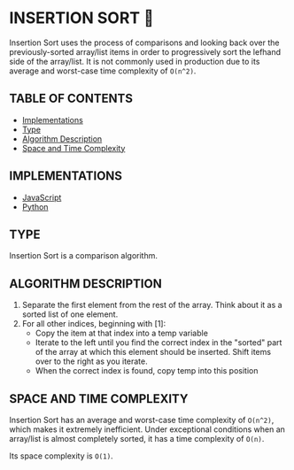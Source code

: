 # INSERTION SORT 🦑

Insertion Sort uses the process of comparisons and looking back over the previously-sorted array/list items in order to progressively sort the lefhand side of the array/list. It is not commonly used in production due to its average and worst-case time complexity of `O(n^2)`.

## TABLE OF CONTENTS

- [Implementations](#implementations)
- [Type](#type)
- [Algorithm Description](#algorithm-description)
- [Space and Time Complexity](#space-and-time-complexity)

## IMPLEMENTATIONS

- [JavaScript](insertionSort.js)
- [Python](insertion_sort.py)

## TYPE

Insertion Sort is a comparison algorithm.

## ALGORITHM DESCRIPTION

1. Separate the first element from the rest of the array. Think about it as a sorted list of one element.
2. For all other indices, beginning with [1]:
   - Copy the item at that index into a temp variable
   - Iterate to the left until you find the correct index in the "sorted" part of the array at which this element should be inserted. Shift items over to the right as you iterate.
   - When the correct index is found, copy temp into this position

## SPACE AND TIME COMPLEXITY

Insertion Sort has an average and worst-case time complexity of `O(n^2)`, which makes it extremely inefficient. Under exceptional conditions when an array/list is almost completely sorted, it has a time complexity of `O(n)`.

Its space complexity is `O(1)`.
